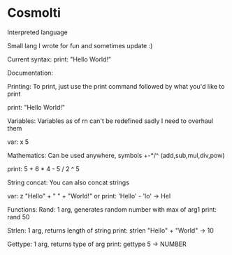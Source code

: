 # Cosmolti
Interpreted language


Small lang I wrote for fun and sometimes update :)

Current syntax:
print: "Hello World!"

Documentation:

Printing:
To print, just use the print command followed by what you'd like to print

print: "Hello World!"


Variables:
Variables as of rn can't be redefined sadly I need to overhaul them

var: x 5


Mathematics:
Can be used anywhere, symbols +-*/^ (add,sub,mul,div,pow)

print: 5 + 6 * 4 - 5 / 2 ^ 5


String concat:
You can also concat strings

var: z "Hello" + " " + "World!"
or
print: 'Hello' - 'lo' -> Hel

Functions:
Rand: 1 arg, generates random number with max of arg1
print: rand 50

Strlen: 1 arg, returns length of string
print: strlen "Hello" + "World" -> 10

Gettype: 1 arg, returns type of arg
print: gettype 5 -> NUMBER
